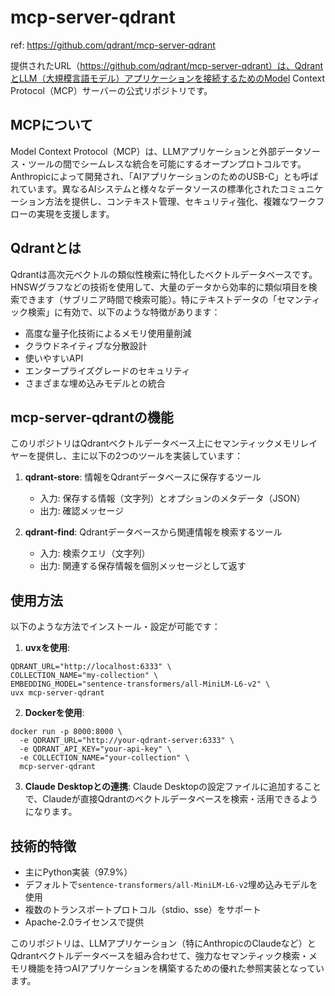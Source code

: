 # mcp-server-qdrant

ref: <https://github.com/qdrant/mcp-server-qdrant>

提供されたURL（<https://github.com/qdrant/mcp-server-qdrant）は、QdrantとLLM（大規模言語モデル）アプリケーションを接続するためのModel> Context Protocol（MCP）サーバーの公式リポジトリです。

## MCPについて

Model Context Protocol（MCP）は、LLMアプリケーションと外部データソース・ツールの間でシームレスな統合を可能にするオープンプロトコルです。Anthropicによって開発され、「AIアプリケーションのためのUSB-C」とも呼ばれています。異なるAIシステムと様々なデータソースの標準化されたコミュニケーション方法を提供し、コンテキスト管理、セキュリティ強化、複雑なワークフローの実現を支援します。

## Qdrantとは

Qdrantは高次元ベクトルの類似性検索に特化したベクトルデータベースです。HNSWグラフなどの技術を使用して、大量のデータから効率的に類似項目を検索できます（サブリニア時間で検索可能）。特にテキストデータの「セマンティック検索」に有効で、以下のような特徴があります：

- 高度な量子化技術によるメモリ使用量削減
- クラウドネイティブな分散設計
- 使いやすいAPI
- エンタープライズグレードのセキュリティ
- さまざまな埋め込みモデルとの統合

## mcp-server-qdrantの機能

このリポジトリはQdrantベクトルデータベース上にセマンティックメモリレイヤーを提供し、主に以下の2つのツールを実装しています：

1. **qdrant-store**: 情報をQdrantデータベースに保存するツール
   - 入力: 保存する情報（文字列）とオプションのメタデータ（JSON）
   - 出力: 確認メッセージ

2. **qdrant-find**: Qdrantデータベースから関連情報を検索するツール
   - 入力: 検索クエリ（文字列）
   - 出力: 関連する保存情報を個別メッセージとして返す

## 使用方法

以下のような方法でインストール・設定が可能です：

1. **uvxを使用**:

```
QDRANT_URL="http://localhost:6333" \
COLLECTION_NAME="my-collection" \
EMBEDDING_MODEL="sentence-transformers/all-MiniLM-L6-v2" \
uvx mcp-server-qdrant
```

2. **Dockerを使用**:

```
docker run -p 8000:8000 \
  -e QDRANT_URL="http://your-qdrant-server:6333" \
  -e QDRANT_API_KEY="your-api-key" \
  -e COLLECTION_NAME="your-collection" \
  mcp-server-qdrant
```

3. **Claude Desktopとの連携**:
Claude Desktopの設定ファイルに追加することで、Claudeが直接Qdrantのベクトルデータベースを検索・活用できるようになります。

## 技術的特徴

- 主にPython実装（97.9%）
- デフォルトで`sentence-transformers/all-MiniLM-L6-v2`埋め込みモデルを使用
- 複数のトランスポートプロトコル（stdio、sse）をサポート
- Apache-2.0ライセンスで提供

このリポジトリは、LLMアプリケーション（特にAnthropicのClaudeなど）とQdrantベクトルデータベースを組み合わせて、強力なセマンティック検索・メモリ機能を持つAIアプリケーションを構築するための優れた参照実装となっています。
